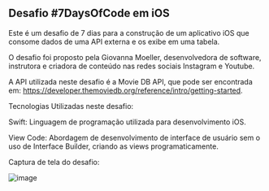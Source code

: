 ## Desafio #7DaysOfCode em iOS

Este é um desafio de 7 dias para a construção de um aplicativo iOS que consome dados de uma API externa e os exibe em uma tabela.


O desafio foi proposto pela Giovanna Moeller, desenvolvedora de software, instrutora e criadora de conteúdo nas redes sociais Instagram e Youtube.

A API utilizada neste desafio é a Movie DB API, que pode ser encontrada em: https://developer.themoviedb.org/reference/intro/getting-started.

Tecnologias Utilizadas neste desafio:

Swift: Linguagem de programação utilizada para desenvolvimento iOS.

View Code: Abordagem de desenvolvimento de interface de usuário sem o uso de Interface Builder, criando as views programaticamente. 

Captura de tela do desafio:

 
 ![image](https://github.com/HaroldoFV/7DaysOfCode-Lista-Filmes/assets/9435165/f4269583-b4bc-47df-824b-4557cc796e31)
